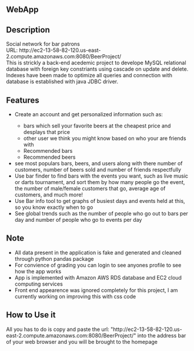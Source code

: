 <h2>WebApp</h2>
<h2>Description</h2>
<p>
Social network for bar patrons<br />
URL: http://ec2-13-58-82-120.us-east-2.compute.amazonaws.com:8080/BeerProject/ <br />
This is strickly a back-end acedemic project to develope MySQL relational database with foreign key constriants using cascade on update 
and delete. Indexes have been made to optimize all queries and connection with database is established with java JDBC driver.
</p>
<h2>Features</h2>
<ul>
<li>Create an account and get personalized information such as:</li>
  <ul>
    <li>bars which sell your favorite beers at the cheapest price and desplays that price</li>
    <li>other user we think you might know based on who your are friends with</li>
    <li>Recommended bars</li>
    <li>Recommended beers</li>
   </ul>
<li>see most populars bars, beers, and users along with there number of customers, number of beers sold and number of friends respectfully</li>
<li>Use bar finder to find bars with the events you want, such as live music or darts tournament, and sort them by how many people go the event, the number of male/female customers that go, average age of customers, and much more! </li>
<li>Use Bar info tool to get graphs of busiest days and events held at this, so you know exactly when to go</li>
<li>See global trends such as the number of people who go out to bars per day and number of people who go to events per day</li>
</ul>
<h2>Note</h2>
<ul>
  <li>All data present in the application is fake and generated and cleaned through python pandas package</li>
  <li>For convience of grading you can login to see anyones profile to see how the app works</li>
  <li>App is implemented with Amazon AWS RDS database and EC2 cloud computing services</li>
  <li>Front end appearence was ignored completely for this project, I am currently working on improving this with css code</li>
</ul>
<h2>How to Use it</h2>
<p>
All you has to do is copy and paste the url: "http://ec2-13-58-82-120.us-east-2.compute.amazonaws.com:8080/BeerProject/" into the address bar of your web browser and you will be brought to the homepage
</p>
